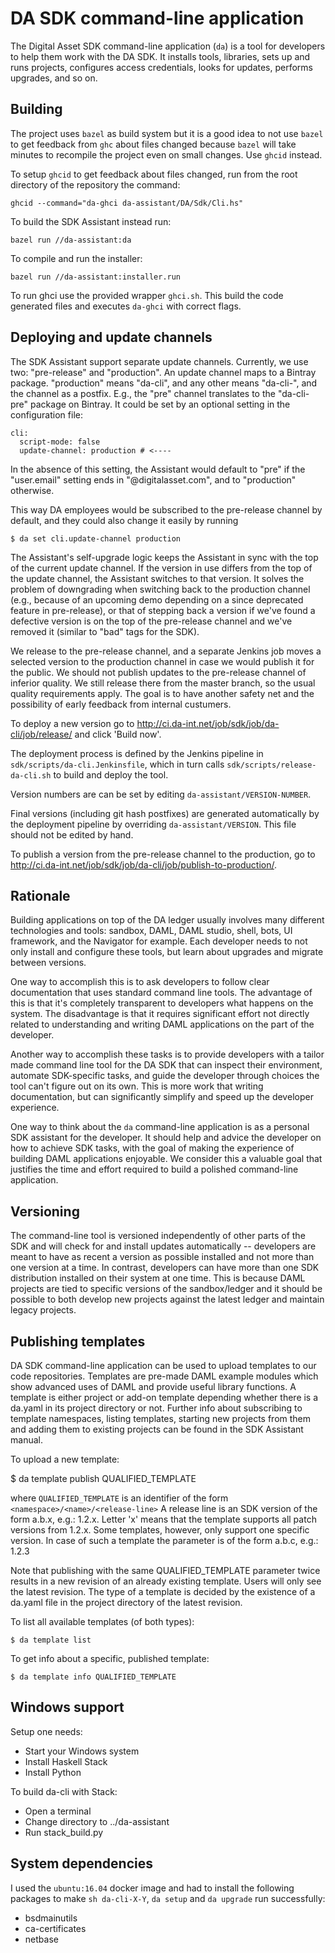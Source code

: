 
DA SDK command-line application
===============================

The Digital Asset SDK command-line application (`da`) is a tool for developers
to help them work with the DA SDK. It installs tools, libraries, sets up and
runs projects, configures access credentials, looks for updates, performs
upgrades, and so on.

Building
--------

The project uses `bazel` as build system but it is a good idea to not use `bazel`
to get feedback from `ghc` about files changed because `bazel` will take minutes
to recompile the project even on small changes. Use `ghcid` instead.

To setup `ghcid` to get feedback about files changed, run from the root
directory of the repository the command:

    ghcid --command="da-ghci da-assistant/DA/Sdk/Cli.hs"

To build the SDK Assistant instead run:

    bazel run //da-assistant:da

To compile and run the installer:

    bazel run //da-assistant:installer.run

To run ghci use the provided wrapper `ghci.sh`. This build the
code generated files and executes `da-ghci` with correct flags.

Deploying and update channels
-----------------------------

The SDK Assistant support separate update channels. Currently, we use two:
"pre-release" and "production". An update channel maps to a Bintray package.
"production" means "da-cli", and any other means "da-cli-",
and the channel as a postfix.
E.g., the "pre" channel translates to the "da-cli-pre" package on Bintray.
It could be set by an optional setting in the configuration file:

    cli:
      script-mode: false
      update-channel: production # <----

In the absence of this setting, the Assistant would default to "pre"
if the "user.email" setting ends in "@digitalasset.com",
and to "production" otherwise.

This way DA employees would be subscribed to the pre-release channel by default,
and they could also change it easily by running

    $ da set cli.update-channel production

The Assistant's self-upgrade logic keeps the Assistant in sync with the top
of the current update channel.
If the version in use differs from the top of the update channel,
the Assistant switches to that version.
It solves the problem of downgrading when switching back to the production
channel (e.g., because of an upcoming demo depending on a since deprecated feature
in pre-release), or that of stepping back a version if we've found a defective
version is on the top of the pre-release channel
and we've removed it (similar to "bad" tags for the SDK).

We release to the pre-release channel, and a separate Jenkins job moves a selected version
to the production channel in case we would publish it for the public.
We should not publish updates to the pre-release channel of inferior quality.
We still release there from the master branch, so the usual quality requirements apply.
The goal is to have another safety net and the possibility of early feedback from internal custumers.

To deploy a new version go to http://ci.da-int.net/job/sdk/job/da-cli/job/release/
and click 'Build now'.

The deployment process is defined by the Jenkins pipeline in
`sdk/scripts/da-cli.Jenkinsfile`, which in turn calls
`sdk/scripts/release-da-cli.sh` to build and deploy the tool.

Version numbers are can be set by editing `da-assistant/VERSION-NUMBER`.

Final versions (including git hash postfixes) are generated automatically
by the deployment pipeline by overriding `da-assistant/VERSION`.
This file should not be edited by hand.

To publish a version from the pre-release channel to the production, go to
http://ci.da-int.net/job/sdk/job/da-cli/job/publish-to-production/.

Rationale
---------

Building applications on top of the DA ledger usually involves many different
technologies and tools: sandbox, DAML, DAML studio, shell, bots, UI framework,
and the Navigator for example. Each developer needs to not only install and
configure these tools, but learn about upgrades and migrate between versions.

One way to accomplish this is to ask developers to follow clear documentation
that uses standard command line tools. The advantage of this is that it's
completely transparent to developers what happens on the system. The
disadvantage is that it requires significant effort not directly related to
understanding and writing DAML applications on the part of the developer.

Another way to accomplish these tasks is to provide developers with a tailor
made command line tool for the DA SDK that can inspect their environment,
automate SDK-specific tasks, and guide the developer through choices the tool
can't figure out on its own. This is more work that writing documentation, but
can significantly simplify and speed up the developer experience.

One way to think about the `da` command-line application is as a personal SDK
assistant for the developer. It should help and advice the developer on how to
achieve SDK tasks, with the goal of making the experience of building DAML
applications enjoyable. We consider this a valuable goal that justifies the time
and effort required to build a polished command-line application.

Versioning
----------

The command-line tool is versioned independently of other parts of the SDK and
will check for and install updates automatically -- developers are meant to have
as recent a version as possible installed and not more than one version at a
time. In contrast, developers can have more than one SDK distribution installed
on their system at one time. This is because DAML projects are tied to specific
versions of the sandbox/ledger and it should be possible to both develop new
projects against the latest ledger and maintain legacy projects.

Publishing templates
--------------------

DA SDK command-line application can be used to upload templates to our code
repositories. Templates are pre-made DAML example modules which show advanced
uses of DAML and provide useful library functions. A template is either project
or add-on template depending whether there is a da.yaml in its project directory
or not. Further info about subscribing to template namespaces, listing templates,
starting new projects from them and adding them to existing projects can be
found in the SDK Assistant manual.

To upload a new template:

  $ da template publish QUALIFIED_TEMPLATE

where `QUALIFIED_TEMPLATE` is an identifier of the form
`<namespace>/<name>/<release-line>` A release line is an SDK version of the
form a.b.x, e.g.: 1.2.x. Letter 'x' means that the template supports all patch
versions from 1.2.x. Some templates, however, only support one specific
version. In case of such a template the <release-line> parameter is of the form
a.b.c, e.g.: 1.2.3

Note that publishing with the same QUALIFIED_TEMPLATE parameter twice results in
a new revision of an already existing template. Users will only see the latest
revision. The type of a template is decided by the existence of a da.yaml file
in the project directory of the latest revision.

To list all available templates (of both types):

    $ da template list

To get info about a specific, published template:

    $ da template info QUALIFIED_TEMPLATE

Windows support
---------------

Setup one needs:
- Start your Windows system
- Install Haskell Stack
- Install Python

To build da-cli with Stack:
- Open a terminal
- Change directory to ..<da>/da-assistant
- Run stack_build.py

System dependencies
-------------------

I used the `ubuntu:16.04` docker image and had to install the following
packages to make `sh da-cli-X-Y`, `da setup` and `da upgrade` run successfully:

- bsdmainutils
- ca-certificates
- netbase
